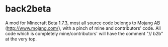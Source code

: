 # back2beta
A mod for Minecraft Beta 1.7.3, most all source code belongs to Mojang AB (http://www.mojang.com/), with a pinch of mine and contributors' code. All code which is completely mine/contributors' will have the comment "// b2b" at the very top.

